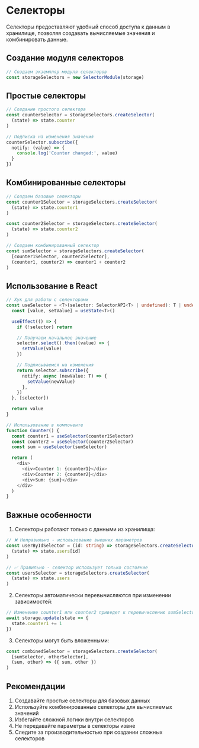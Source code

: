 # Селекторы

Селекторы предоставляют удобный способ доступа к данным в хранилище, позволяя создавать вычисляемые значения и комбинировать данные.

## Создание модуля селекторов

```typescript
// Создаем экземпляр модуля селекторов
const storageSelectors = new SelectorModule(storage)
```

## Простые селекторы

```typescript
// Создание простого селектора
const counterSelector = storageSelectors.createSelector(
  (state) => state.counter
)

// Подписка на изменения значения
counterSelector.subscribe({
  notify: (value) => {
    console.log('Counter changed:', value)
  }
})
```

## Комбинированные селекторы

```typescript
// Создаем базовые селекторы
const counter1Selector = storageSelectors.createSelector(
  (state) => state.counter1
)

const counter2Selector = storageSelectors.createSelector(
  (state) => state.counter2
)

// Создаем комбинированный селектор
const sumSelector = storageSelectors.createSelector(
  [counter1Selector, counter2Selector],
  (counter1, counter2) => counter1 + counter2
)
```

## Использование в React

```typescript
// Хук для работы с селекторами
const useSelector = <T>(selector: SelectorAPI<T> | undefined): T | undefined => {
  const [value, setValue] = useState<T>()

  useEffect(() => {
    if (!selector) return

    // Получаем начальное значение
    selector.select().then((value) => {
      setValue(value)
    })

    // Подписываемся на изменения
    return selector.subscribe({
      notify: async (newValue: T) => {
        setValue(newValue)
      },
    })
  }, [selector])

  return value
}

// Использование в компоненте
function Counter() {
  const counter1 = useSelector(counter1Selector)
  const counter2 = useSelector(counter2Selector)
  const sum = useSelector(sumSelector)

  return (
    <div>
      <div>Counter 1: {counter1}</div>
      <div>Counter 2: {counter2}</div>
      <div>Sum: {sum}</div>
    </div>
  )
}
```

## Важные особенности

1. Селекторы работают только с данными из хранилища:
```typescript
// ❌ Неправильно - использование внешних параметров
const userByIdSelector = (id: string) => storageSelectors.createSelector(
  (state) => state.users[id]
)

// ✅ Правильно - селектор использует только состояние
const usersSelector = storageSelectors.createSelector(
  (state) => state.users
)
```

2. Селекторы автоматически перевычисляются при изменении зависимостей:
```typescript
// Изменение counter1 или counter2 приведет к перевычислению sumSelector
await storage.update(state => {
  state.counter1 += 1
})
```

3. Селекторы могут быть вложенными:
```typescript
const combinedSelector = storageSelectors.createSelector(
  [sumSelector, otherSelector],
  (sum, other) => ({ sum, other })
)
```

## Рекомендации

1. Создавайте простые селекторы для базовых данных
2. Используйте комбинированные селекторы для вычисляемых значений
3. Избегайте сложной логики внутри селекторов
4. Не передавайте параметры в селекторы извне
5. Следите за производительностью при создании сложных селекторов